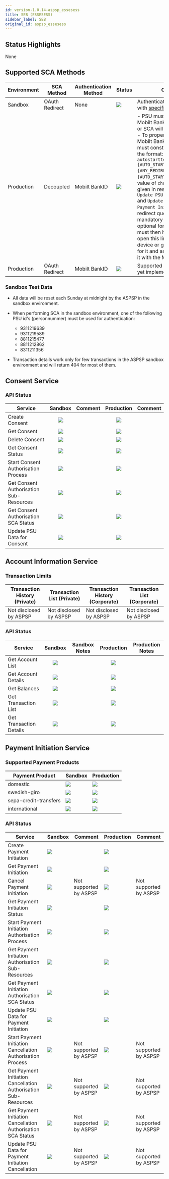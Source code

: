 ```yaml
---
id: version-1.0.14-aspsp_essesess
title: SEB (ESSESESS)
sidebar_label: SEB
original_id: aspsp_essesess
---
```


## Status Highlights
None


## Supported SCA Methods
|Environment     |SCA Method | Authentication Method | Status | Comment |
|----------------|----------|--------------|--------------|--------------|
|Sandbox         |OAuth Redirect | None   | ![](https://img.shields.io/badge/status-active-success.svg) | Authentication must be done with [specific PSU id's](#sandbox-test-data).|
|Production      |Decoupled      | Mobilt BankID | ![](https://img.shields.io/badge/status-active-success.svg) | - PSU must authenticate with Mobilt BankID within 30 sec. or SCA will fail.<br> - To properly initiate the Mobilt BankID app, the TPP must construct a link with the the format: `bankid:///?autostarttoken={AUTO_START_TOKEN}&redirect={ANY_REDIRECT_URI}`, where `{AUTO_START_TOKEN}` is the value of `challengeData.data` given in response body from `Update PSU Data for Consent` and `Update PSU Data for Payment Initiation`. The redirect query parameter is mandatory for iOS and optional for Android. The TPP must then have the PSU to open this link on its mobile device or generate a QR code for it and ask the PSU to scan it with the Mobilt BankID app. |
|Production      |OAuth Redirect | Mobilt BankID | ![](https://img.shields.io/badge/status-backlog-inactive.svg) | Supported by ASPSP, but not yet implemented. |

### Sandbox Test Data

* All data will be reset each Sunday at midnight by the ASPSP in the sandbox environment.

* When performing SCA in the sandbox environment, one of the following PSU id's (personnummer) must be used for authentication:
  * 9311219639
  * 9311219589
  * 8811215477
  * 8811212862
  * 8311211356

* Transaction details work only for few transactions in the ASPSP sandbox environment and will return 404 for most of them.

## Consent Service

### API Status

|Service  |Sandbox | Comment |Production | Comment |
|---------|:--------:|--------------|:-----------:|------------|
|Create Consent | ![](https://img.shields.io/badge/status-active-success.svg) |  | ![](https://img.shields.io/badge/status-active-success.svg) |  |
|Get Consent | ![](https://img.shields.io/badge/status-active-success.svg) |  | ![](https://img.shields.io/badge/status-active-success.svg) |  |
|Delete Consent | ![](https://img.shields.io/badge/status-active-success.svg) |  | ![](https://img.shields.io/badge/status-active-success.svg) |  |
|Get Consent Status | ![](https://img.shields.io/badge/status-active-success.svg) |  | ![](https://img.shields.io/badge/status-active-success.svg) |  |
|Start Consent Authorisation Process | ![](https://img.shields.io/badge/status-active-success.svg) |  | ![](https://img.shields.io/badge/status-active-success.svg) |  |
|Get Consent Authorisation Sub-Resources | ![](https://img.shields.io/badge/status-active-success.svg) |  | ![](https://img.shields.io/badge/status-active-success.svg) |  |
|Get Consent Authorisation SCA Status | ![](https://img.shields.io/badge/status-active-success.svg) |  | ![](https://img.shields.io/badge/status-active-success.svg) |  |
|Update PSU Data for Consent | ![](https://img.shields.io/badge/status-active-success.svg) |  | ![](https://img.shields.io/badge/status-active-success.svg) |  |

## Account Information Service

### Transaction Limits

| Transaction History (Private) | Transaction List (Private) | Transaction History (Corporate) | Transaction List (Corporate) |
|---|---|---|---|
| Not disclosed by ASPSP | Not disclosed by ASPSP | Not disclosed by ASPSP | Not disclosed by ASPSP |

### API Status

|Service  |Sandbox |Sandbox Notes |Production |Production Notes |
|---------|:--------:|--------------|:-----------:|------------|
|Get Account List | ![](https://img.shields.io/badge/status-active-success.svg) |  | ![](https://img.shields.io/badge/status-active-success.svg) |  |
|Get Account Details | ![](https://img.shields.io/badge/status-active-success.svg) |  | ![](https://img.shields.io/badge/status-active-success.svg) |  |
|Get Balances | ![](https://img.shields.io/badge/status-active-success.svg) |  | ![](https://img.shields.io/badge/status-active-success.svg) |  |
|Get Transaction List | ![](https://img.shields.io/badge/status-active-success.svg) |  | ![](https://img.shields.io/badge/status-active-success.svg) |  |
|Get Transaction Details | ![](https://img.shields.io/badge/status-active-success.svg) |  | ![](https://img.shields.io/badge/status-active-success.svg) |  |

## Payment Initiation Service

### Supported Payment Products

| Payment Product | Sandbox | Production |
|---------------------|---|---|
|domestic              | ![](https://img.shields.io/badge/status-active-success.svg) | ![](https://img.shields.io/badge/status-active-success.svg) |
|swedish-giro          | ![](https://img.shields.io/badge/status-active-success.svg) | ![](https://img.shields.io/badge/status-active-success.svg) |
|sepa-credit-transfers | ![](https://img.shields.io/badge/status-in_development-yellow.svg) | ![](https://img.shields.io/badge/status-in_development-yellow.svg) |
|international         | ![](https://img.shields.io/badge/status-in_development-yellow.svg)| ![](https://img.shields.io/badge/status-in_development-yellow.svg) |

### API Status

|Service  |Sandbox | Comment |Production | Comment |
|---------|--------------------|---|--------------------|---|
|Create Payment Initiation | ![](https://img.shields.io/badge/status-active-success.svg) |  | ![](https://img.shields.io/badge/status-active-success.svg) |  |
|Get Payment Initiation | ![](https://img.shields.io/badge/status-active-success.svg) |  | ![](https://img.shields.io/badge/status-active-success.svg) |  |
|Cancel Payment Initiation | ![](https://img.shields.io/badge/status-not_supported-critical.svg) | Not supported by ASPSP | ![](https://img.shields.io/badge/status-not_supported-critical.svg) | Not supported by ASPSP |
|Get Payment Initiation Status | ![](https://img.shields.io/badge/status-active-success.svg) |  | ![](https://img.shields.io/badge/status-active-success.svg) |  |
|Start Payment Initiation Authorisation Process | ![](https://img.shields.io/badge/status-active-success.svg) |  | ![](https://img.shields.io/badge/status-active-success.svg) |  |
|Get Payment Initiation Authorisation Sub-Resources | ![](https://img.shields.io/badge/status-active-success.svg) |  | ![](https://img.shields.io/badge/status-active-success.svg) |  |
|Get Payment Initiation Authorisation SCA Status | ![](https://img.shields.io/badge/status-active-success.svg) |  | ![](https://img.shields.io/badge/status-active-success.svg) |  |
|Update PSU Data for Payment Initiation | ![](https://img.shields.io/badge/status-active-success.svg) |  | ![](https://img.shields.io/badge/status-active-success.svg) |  |
|Start Payment Initiation Cancellation Authorisation Process | ![](https://img.shields.io/badge/status-not_supported-critical.svg) | Not supported by ASPSP | ![](https://img.shields.io/badge/status-not_supported-critical.svg) | Not supported by ASPSP |
|Get Payment Initiation Cancellation Authorisation Sub-Resources | ![](https://img.shields.io/badge/status-not_supported-critical.svg) | Not supported by ASPSP | ![](https://img.shields.io/badge/status-not_supported-critical.svg) | Not supported by ASPSP |    
|Get Payment Initiation Cancellation Authorisation SCA Status | ![](https://img.shields.io/badge/status-not_supported-critical.svg) | Not supported by ASPSP | ![](https://img.shields.io/badge/status-not_supported-critical.svg) | Not supported by ASPSP |
|Update PSU Data for Payment Initiation Cancellation | ![](https://img.shields.io/badge/status-not_supported-critical.svg) | Not supported by ASPSP | ![](https://img.shields.io/badge/status-not_supported-critical.svg) | Not supported by ASPSP |
